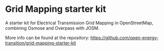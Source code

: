 # Grid Mapping starter kit
A starter kit for Electrical Transmission Grid Mapping in OpenStreetMap, combining Osmose and Overpass with JOSM.

More info can be found at the repository: https://github.com/open-energy-transition/grid-mapping-starter-kit 